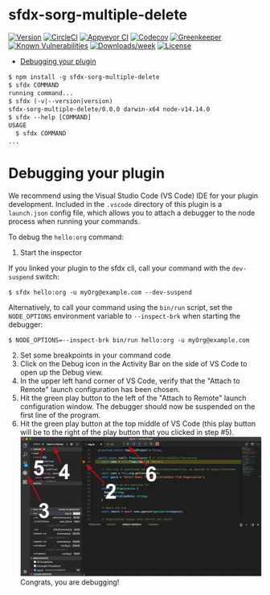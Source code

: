 sfdx-sorg-multiple-delete
=========================



[![Version](https://img.shields.io/npm/v/sfdx-sorg-multiple-delete.svg)](https://npmjs.org/package/sfdx-sorg-multiple-delete)
[![CircleCI](https://circleci.com/gh/apps/sfdx-sorg-multiple-delete/tree/master.svg?style=shield)](https://circleci.com/gh/apps/sfdx-sorg-multiple-delete/tree/master)
[![Appveyor CI](https://ci.appveyor.com/api/projects/status/github/apps/sfdx-sorg-multiple-delete?branch=master&svg=true)](https://ci.appveyor.com/project/heroku/sfdx-sorg-multiple-delete/branch/master)
[![Codecov](https://codecov.io/gh/apps/sfdx-sorg-multiple-delete/branch/master/graph/badge.svg)](https://codecov.io/gh/apps/sfdx-sorg-multiple-delete)
[![Greenkeeper](https://badges.greenkeeper.io/apps/sfdx-sorg-multiple-delete.svg)](https://greenkeeper.io/)
[![Known Vulnerabilities](https://snyk.io/test/github/apps/sfdx-sorg-multiple-delete/badge.svg)](https://snyk.io/test/github/apps/sfdx-sorg-multiple-delete)
[![Downloads/week](https://img.shields.io/npm/dw/sfdx-sorg-multiple-delete.svg)](https://npmjs.org/package/sfdx-sorg-multiple-delete)
[![License](https://img.shields.io/npm/l/sfdx-sorg-multiple-delete.svg)](https://github.com/apps/sfdx-sorg-multiple-delete/blob/master/package.json)

<!-- toc -->
* [Debugging your plugin](#debugging-your-plugin)
<!-- tocstop -->
<!-- install -->
<!-- usage -->
```sh-session
$ npm install -g sfdx-sorg-multiple-delete
$ sfdx COMMAND
running command...
$ sfdx (-v|--version|version)
sfdx-sorg-multiple-delete/0.0.0 darwin-x64 node-v14.14.0
$ sfdx --help [COMMAND]
USAGE
  $ sfdx COMMAND
...
```
<!-- usagestop -->
<!-- commands -->

<!-- commandsstop -->
<!-- debugging-your-plugin -->
# Debugging your plugin
We recommend using the Visual Studio Code (VS Code) IDE for your plugin development. Included in the `.vscode` directory of this plugin is a `launch.json` config file, which allows you to attach a debugger to the node process when running your commands.

To debug the `hello:org` command: 
1. Start the inspector
  
If you linked your plugin to the sfdx cli, call your command with the `dev-suspend` switch: 
```sh-session
$ sfdx hello:org -u myOrg@example.com --dev-suspend
```
  
Alternatively, to call your command using the `bin/run` script, set the `NODE_OPTIONS` environment variable to `--inspect-brk` when starting the debugger:
```sh-session
$ NODE_OPTIONS=--inspect-brk bin/run hello:org -u myOrg@example.com
```

2. Set some breakpoints in your command code
3. Click on the Debug icon in the Activity Bar on the side of VS Code to open up the Debug view.
4. In the upper left hand corner of VS Code, verify that the "Attach to Remote" launch configuration has been chosen.
5. Hit the green play button to the left of the "Attach to Remote" launch configuration window. The debugger should now be suspended on the first line of the program. 
6. Hit the green play button at the top middle of VS Code (this play button will be to the right of the play button that you clicked in step #5).
<br><img src=".images/vscodeScreenshot.png" width="480" height="278"><br>
Congrats, you are debugging!
